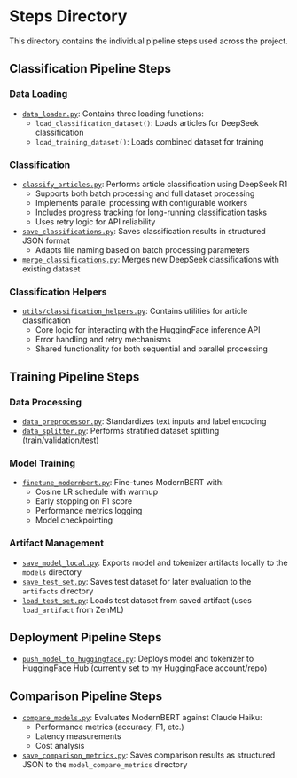 # Steps Directory

This directory contains the individual pipeline steps used across the project.

## Classification Pipeline Steps

### Data Loading

- [`data_loader.py`](data_loader.py): Contains three loading functions:
  - `load_classification_dataset()`: Loads articles for DeepSeek classification
  - `load_training_dataset()`: Loads combined dataset for training

### Classification

- [`classify_articles.py`](classify_articles.py): Performs article classification using DeepSeek R1
  - Supports both batch processing and full dataset processing
  - Implements parallel processing with configurable workers
  - Includes progress tracking for long-running classification tasks
  - Uses retry logic for API reliability
- [`save_classifications.py`](save_classifications.py): Saves classification results in structured JSON format
  - Adapts file naming based on batch processing parameters
- [`merge_classifications.py`](merge_classifications.py): Merges new DeepSeek classifications with existing dataset

### Classification Helpers

- [`utils/classification_helpers.py`](../utils/classification_helpers.py): Contains utilities for article classification
  - Core logic for interacting with the HuggingFace inference API
  - Error handling and retry mechanisms
  - Shared functionality for both sequential and parallel processing

## Training Pipeline Steps

### Data Processing

- [`data_preprocessor.py`](data_preprocessor.py): Standardizes text inputs and label encoding
- [`data_splitter.py`](data_splitter.py): Performs stratified dataset splitting (train/validation/test)

### Model Training

- [`finetune_modernbert.py`](finetune_modernbert.py): Fine-tunes ModernBERT with:
  - Cosine LR schedule with warmup
  - Early stopping on F1 score
  - Performance metrics logging
  - Model checkpointing

### Artifact Management

- [`save_model_local.py`](save_model_local.py): Exports model and tokenizer artifacts locally to the `models` directory
- [`save_test_set.py`](save_test_set.py): Saves test dataset for later evaluation to the `artifacts` directory
- [`load_test_set.py`](load_test_set.py): Loads test dataset from saved artifact (uses `load_artifact` from ZenML)

## Deployment Pipeline Steps

- [`push_model_to_huggingface.py`](push_model_to_huggingface.py): Deploys model and tokenizer to HuggingFace Hub (currently set to my HuggingFace account/repo)

## Comparison Pipeline Steps

- [`compare_models.py`](compare_models.py): Evaluates ModernBERT against Claude Haiku:
  - Performance metrics (accuracy, F1, etc.)
  - Latency measurements
  - Cost analysis
- [`save_comparison_metrics.py`](save_comparison_metrics.py): Saves comparison results as structured JSON to the `model_compare_metrics` directory
